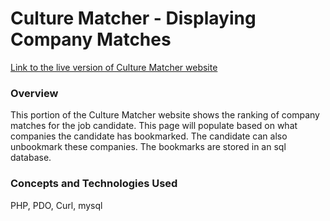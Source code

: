 <h1>
  Culture Matcher - Displaying Company Matches
</h1>
<a href="http://culturematcher.org">Link to the live version of Culture Matcher website</a>
<h3>
  Overview
</h3>
<p>
  This portion of the Culture Matcher website shows the ranking of company matches for the job candidate. This page will populate based on what companies the candidate has bookmarked. The candidate can also unbookmark these companies. The bookmarks are stored in an sql database.
</p>
<h3>
  Concepts and Technologies Used
</h3>
<p>
  PHP, PDO, Curl, mysql
</p>
